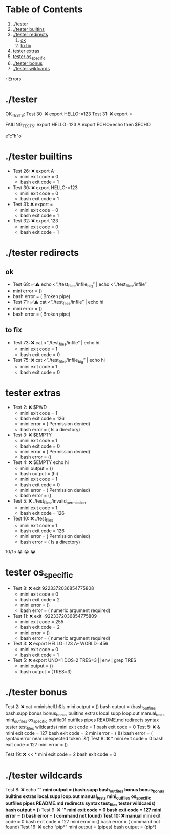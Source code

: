 
# Table of Contents

1.  [./tester](#orgd4f9216)
2.  [./tester builtins](#orgd2a24f2)
3.  [./tester redirects](#org2a2fe6b)
    1.  [ok](#org1b6e0d6)
    2.  [to fix](#org6f52d3c)
4.  [tester extras](#orgd39b241)
5.  [tester os<sub>specific</sub>](#org13d2966)
6.  [./tester bonus](#org62a4e50)
7.  [./tester wildcards](#orgc17f56d)

r Errors


<a id="orgd4f9216"></a>

# ./tester

OK<sub>TESTS</sub>:
Test  30: ❌ export HELLO-=123
Test  31: ❌ export =

FAILING<sub>TESTS</sub>:
export HELLO=123 A
export ECHO=echo
then
$ECHO

e&ldquo;c&rdquo;h"o


<a id="orgd2a24f2"></a>

# ./tester builtins

-   Test  26: ❌ export A-
    -   mini exit code = 0
    -   bash exit code = 1
-   Test  30: ❌ export HELLO-=123
    -   mini exit code = 0
    -   bash exit code = 1
-   Test  31: ❌ export =
    -   mini exit code = 0
    -   bash exit code = 1
-   Test  32: ❌ export 123
    -   mini exit code = 0
    -   bash exit code = 1


<a id="org2a2fe6b"></a>

# ./tester redirects


<a id="org1b6e0d6"></a>

## ok

-   Test  68: ✅⚠️  echo <&ldquo;./test<sub>files</sub>/infile<sub>big</sub>&rdquo; | echo <&ldquo;./test<sub>files</sub>/infile&rdquo;
-   mini error = ()
-   bash error = ( Broken pipe)
-   Test  71: ✅⚠️  cat <&ldquo;./test<sub>files</sub>/infile&rdquo; | echo hi
-   mini error = ()
-   bash error = ( Broken pipe)


<a id="org6f52d3c"></a>

## to fix

-   Test  73: ❌ cat <&ldquo;./test<sub>files</sub>/infile&rdquo; | echo hi
    -   mini exit code = 1
    -   bash exit code = 0
-   Test  75: ❌ cat <&ldquo;./test<sub>files</sub>/infile<sub>big</sub>&rdquo; | echo hi
    -   mini exit code = 1
    -   bash exit code = 0


<a id="orgd39b241"></a>

# tester extras

-   Test   2: ❌ $PWD
    -   mini exit code = 1
    -   bash exit code = 126
    -   mini error = ( Permission denied)
    -   bash error = ( Is a directory)
-   Test   3: ❌ $EMPTY
    -   mini exit code = 1
    -   bash exit code = 0
    -   mini error = ( Permission denied)
    -   bash error = ()
-   Test   4: ❌ $EMPTY echo hi
    -   mini output = ()
    -   bash output = (hi)
    -   mini exit code = 1
    -   bash exit code = 0
    -   mini error = ( Permission denied)
    -   bash error = ()
-   Test   5: ❌ ./test<sub>files</sub>/invalid<sub>permission</sub>
    -   mini exit code = 1
    -   bash exit code = 126
-   Test  10: ❌ ./test<sub>files</sub>
    -   mini exit code = 1
    -   bash exit code = 126
    -   mini error = ( Permission denied)
    -   bash error = ( Is a directory)

10/15
😭 😭 😭


<a id="org13d2966"></a>

# tester os<sub>specific</sub>

-   Test   8: ❌ exit 9223372036854775808
    -   mini exit code = 0
    -   bash exit code = 2
    -   mini error = ()
    -   bash error = ( numeric argument required)
-   Test  11: ❌ exit -9223372036854775809
    -   mini exit code = 255
    -   bash exit code = 2
    -   mini error = ()
    -   bash error = ( numeric argument required)
-   Test   3: ❌ export HELLO=123 A- WORLD=456
    -   mini exit code = 0
    -   bash exit code = 1
-   Test   5: ❌ export UNO=1 DOS-2 TRES=3 || env | grep TRES
    -   mini output = ()
    -   bash output = (TRES=3)


<a id="org62a4e50"></a>

# ./tester bonus

Test   2: ❌ cat <minishell.h&ls
mini output = ()
bash output = (bash<sub>outfiles</sub> bash.supp bonus bonus<sub>bonus</sub> builtins extras local.supp loop.out manual<sub>tests</sub> mini<sub>outfiles</sub> os<sub>specific</sub> outfile01 outfiles pipes README.md redirects syntax tester test<sub>files</sub> wildcards)
mini exit code = 1
bash exit code = 0
Test   5: ❌ &
mini exit code = 127
bash exit code = 2
mini error = ( &)
bash error = ( syntax error near unexpected token \`&&rsquo;)
Test   8: ❌ \*
mini exit code = 0
bash exit code = 127
mini error = ()

Test  19: ❌ << \*
mini exit code = 2
bash exit code = 0


<a id="orgc17f56d"></a>

# ./tester wildcards

Test   8: ❌ echo &ldquo;**"
mini output = (bash.supp bash<sub>outfiles</sub> bonus bonus<sub>bonus</sub> builtins extras local.supp loop.out manual<sub>tests</sub> mini<sub>outfiles</sub> os<sub>specific</sub> outfiles pipes README.md redirects syntax test<sub>files</sub> tester wildcards)
bash output = (**)
Test   9: ❌ &rdquo;**"
mini exit code = 0
bash exit code = 127
mini error = ()
bash error = ( command not found)
Test  10: ❌ manual**
mini exit code = 0
bash exit code = 127
mini error = ()
bash error = ( command not found)
Test  16: ❌ echo &ldquo;pip\*&rdquo;
mini output = (pipes)
bash output = (pip\*)

